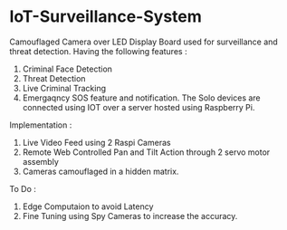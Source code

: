 # IoT-Surveillance-System
Camouflaged Camera over LED Display Board  used for surveillance and threat detection.
Having the following features : 
  1) Criminal Face Detection 
  2) Threat Detection
  3) Live Criminal Tracking
  4) Emergaqncy SOS feature and notification.
The Solo devices are connected using IOT over a server hosted using Raspberry Pi.
 
 

Implementation : 
  1) Live Video Feed using 2 Raspi Cameras 
  2) Remote Web Controlled Pan and Tilt Action through 2 servo motor assembly
  3) Cameras camouflaged in a hidden matrix.
  
To Do :
  1) Edge Computaion to avoid Latency
  2) Fine Tuning using Spy Cameras to increase the accuracy.
